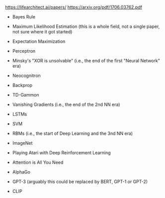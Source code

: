 https://lifearchitect.ai/papers/
https://arxiv.org/pdf/1706.03762.pdf
-   Bayes Rule
    
-   Maximum Likelihood Estimation (this is a whole field, not a single paper, not sure where it got started)
    
-   Expectation Maximization
    
-   Perceptron
    
-   Minsky's "XOR is unsolvable" (i.e., the end of the first "Neural Network" era)
    
-   Neocognitron
    
-   Backprop
    
-   TD-Gammon
    
-   Vanishing Gradients (i.e., the end of the 2nd NN era)
    
-   LSTMs
    
-   SVM
    
-   RBMs (i.e., the start of Deep Learning and the 3nd NN era)
    
-   ImageNet
    
-   Playing Atari with Deep Reinforcement Learning
    
-   Attention is All You Need
    
-   AlphaGo
    
-   GPT-3 (arguably this could be replaced by BERT, GPT-1 or GPT-2)
    
-   CLIP



